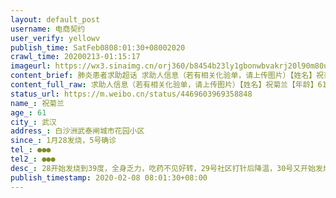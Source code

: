 ```yaml
---
layout: default_post
username: 电商契约
user_verify: yellowv
publish_time: SatFeb0808:01:30+08002020
crawl_time: 20200213-01:15:17
imageurl: https://wx3.sinaimg.cn/orj360/b8454b23ly1gbonwbvakrj20l90m80u3.jpg,https://wx4.sinaimg.cn/orj360/b8454b23ly1gbonwc3xdmj20u014045c.jpg
content_brief: 肺炎患者求助超话 求助人信息（若有相关化验单，请上传图片）【姓名】祝菊兰【年龄】61【所在城市】武汉【所在小区、社区】白沙洲武泰闸城市花园小区【患病时间】1月28发烧，5号确诊【联系方式】●●●【其他紧急联系人】●●●【病情描述】 28开始发烧到39度，全身乏力，吃药不 ...全文
content_full_raw: 求助人信息（若有相关化验单，请上传图片）【姓名】祝菊兰【年龄】61【所在城市】武汉【所在小区、社区】白沙洲武泰闸城市花园小区【患病时间】1月28发烧，5号确诊【联系方式】●●●【其他紧急联系人】●●●【病情描述】28开始发烧到39度，全身乏力，吃药不见好转，29号社区打针后降温，30号又开始发烧38度，31号社区打针后降温，1号还是全身乏力，晚上睡觉难受，以为伤寒未好，吃抗病毒感冒药治疗，3号晚上出现严重呼吸困难，4号去社区拍片发现肺部感染，血氧仪测量直接报警，当时什么都不懂，社区医生要我们赶紧去大医院，当天到人民医院又拍片又做核酸，第二天接到医院电话，要我们去拿结果，确诊，并赶紧做好隔离，要我们去找社区，看吃药还是打针，当天就联系社区后，社区说给我们紧急上报，沟通说想要他们帮忙尽快安排，回复说她要是有关系就不会在社区打工了，今天8号，没有医院，没有药物，请帮帮我妈妈武汉·武泰闸城市花园小区
status_url: https://m.weibo.cn/status/4469603969358848
name_: 祝菊兰
age_: 61
city_: 武汉
address_: 白沙洲武泰闸城市花园小区
since_: 1月28发烧，5号确诊
tel_: ●●●
tel2_: ●●●
desc_: 28开始发烧到39度，全身乏力，吃药不见好转，29号社区打针后降温，30号又开始发烧38度，31号社区打针后降温，1号还是全身乏力，晚上睡觉难受，以为伤寒未好，吃抗病毒感冒药治疗，3号晚上出现严重呼吸困难，4号去社区拍片发现肺部感染，血氧仪测量直接报警，当时什么都不懂，社区医生要我们赶紧去大医院，当天到人民医院又拍片又做核酸，第二天接到医院电话，要我们去拿结果，确诊，并赶紧做好隔离，要我们去找社区，看吃药还是打针，当天就联系社区后，社区说给我们紧急上报，沟通说想要他们帮忙尽快安排，回复说她要是有关系就不会在社区打工了，今天8号，没有医院，没有药物，请帮帮我妈妈武汉·武泰闸城市花园小区
publish_timestamp: 2020-02-08 08:01:30+08:00
---
```

